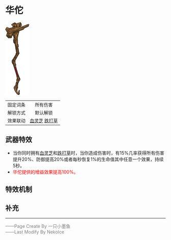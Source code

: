 # 华佗

![华佗](Texture2D_Sword/华佗.png)

|||
|:----:|:----:|
|固定词条|所有伤害|
|解锁方式|默认解锁|
|效果联动|[血灵芝](../Potions/Potion_BloodGanoderma.md) [跌打草](../Potions/Potion_BruiseWeed.md)|


## 武器特效
- 当你同时拥有[血灵芝](../Potions/Potion_BloodGanoderma.md)和[跌打草](../Potions/Potion_BruiseWeed.md)时，当你造成伤害时，有15%几率获得所有伤害提升20%、防御提高20%或者每秒恢复1%的生命值其中任意一个效果，持续5秒。
- <font color=red>华佗提供的增益效果提高100%。</font>

## 特效机制

## 补充

---

<font color=grey>——Page Create By 一只小墨鱼</font>  
<font color=grey>——Last Modify By NekoIce</font>
